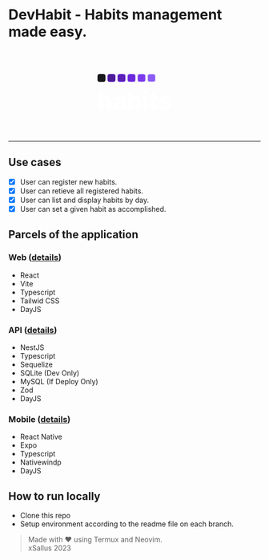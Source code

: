 # DevHabit - Habits management made easy.
<br />
<br />
<p align="center">
<svg width="148" height="72" viewBox="0 0 148 72" fill="none" xmlns="http://www.w3.org/2000/svg">
<path d="M10.9773 56.321V71.2528H2.64204V36.3438H10.7045V49.8778H10.9943C11.5852 48.2642 12.5511 47.0028 13.892 46.0938C15.2443 45.1847 16.8977 44.7301 18.8523 44.7301C20.6932 44.7301 22.2955 45.1392 23.6591 45.9574C25.0227 46.7642 26.0795 47.9063 26.8295 49.3835C27.5909 50.8608 27.9659 52.5881 27.9545 54.5653V71.2528H19.6193V56.2017C19.6307 54.7472 19.267 53.6108 18.5284 52.7926C17.7898 51.9744 16.75 51.5653 15.4091 51.5653C14.5341 51.5653 13.7614 51.7585 13.0909 52.1449C12.4318 52.5199 11.9148 53.0597 11.5398 53.7642C11.1761 54.4688 10.9886 55.321 10.9773 56.321Z" fill="white"/>
<path d="M40.5384 71.696C38.8679 71.696 37.3849 71.4176 36.0895 70.8608C34.8054 70.2926 33.7884 69.4403 33.0384 68.304C32.2997 67.1563 31.9304 65.7188 31.9304 63.9915C31.9304 62.5369 32.1861 61.3097 32.6974 60.3097C33.2088 59.3097 33.9134 58.4972 34.8111 57.8722C35.7088 57.2472 36.7429 56.7756 37.9134 56.4574C39.0838 56.1278 40.3338 55.9063 41.6634 55.7926C43.152 55.6563 44.3509 55.5142 45.2599 55.3665C46.169 55.2074 46.8281 54.9858 47.2372 54.7017C47.6577 54.4063 47.8679 53.9915 47.8679 53.4574V53.3722C47.8679 52.4972 47.5668 51.821 46.9645 51.3438C46.3622 50.8665 45.5497 50.6278 44.527 50.6278C43.4247 50.6278 42.5384 50.8665 41.8679 51.3438C41.1974 51.821 40.7713 52.4801 40.5895 53.321L32.902 53.0483C33.1293 51.4574 33.7145 50.0369 34.6577 48.7869C35.6122 47.5256 36.919 46.5369 38.5781 45.821C40.2486 45.0938 42.2543 44.7301 44.5952 44.7301C46.2656 44.7301 47.8054 44.929 49.2145 45.3267C50.6236 45.7131 51.8509 46.2813 52.8963 47.0313C53.9418 47.7699 54.7486 48.679 55.3168 49.7585C55.8963 50.8381 56.1861 52.071 56.1861 53.4574V71.2528H48.3452V67.6051H48.1406C47.6747 68.4915 47.0781 69.2415 46.3509 69.8551C45.6349 70.4688 44.7884 70.929 43.8111 71.2358C42.8452 71.5426 41.7543 71.696 40.5384 71.696ZM43.1122 66.2415C44.0099 66.2415 44.8168 66.0597 45.5327 65.696C46.2599 65.3324 46.8395 64.8324 47.2713 64.196C47.7031 63.5483 47.919 62.7983 47.919 61.946V59.4574C47.6804 59.5824 47.3906 59.696 47.0497 59.7983C46.7202 59.9006 46.3565 59.9972 45.9588 60.0881C45.5611 60.179 45.152 60.2585 44.7315 60.3267C44.3111 60.3949 43.9077 60.4574 43.5213 60.5142C42.7372 60.6392 42.0668 60.8324 41.5099 61.0938C40.9645 61.3551 40.544 61.696 40.2486 62.1165C39.9645 62.5256 39.8224 63.0142 39.8224 63.5824C39.8224 64.446 40.1293 65.1051 40.7429 65.5597C41.3679 66.0142 42.1577 66.2415 43.1122 66.2415Z" fill="white"/>
<path d="M61.2827 71.2528V36.3438H69.6179V49.554H69.7884C70.1293 48.7585 70.6122 47.9915 71.2372 47.2528C71.8736 46.5142 72.6804 45.9119 73.6577 45.446C74.6463 44.9688 75.8281 44.7301 77.2031 44.7301C79.0213 44.7301 80.7202 45.2074 82.2997 46.1619C83.8906 47.1165 85.1747 48.5881 86.152 50.5767C87.1293 52.5653 87.6179 55.0994 87.6179 58.179C87.6179 61.1449 87.1463 63.6278 86.2031 65.6278C85.2713 67.6278 84.0099 69.1278 82.419 70.1278C80.8395 71.1278 79.0838 71.6278 77.152 71.6278C75.8338 71.6278 74.6918 71.4119 73.7259 70.9801C72.7599 70.5483 71.9474 69.9801 71.2884 69.2756C70.6406 68.571 70.1406 67.8153 69.7884 67.0085H69.5327V71.2528H61.2827ZM69.4474 58.1619C69.4474 59.571 69.6349 60.7983 70.0099 61.8438C70.3963 62.8892 70.9474 63.7017 71.6634 64.2813C72.3906 64.8494 73.2599 65.1335 74.2713 65.1335C75.294 65.1335 76.1634 64.8494 76.8793 64.2813C77.5952 63.7017 78.1349 62.8892 78.4986 61.8438C78.8736 60.7983 79.0611 59.571 79.0611 58.1619C79.0611 56.7528 78.8736 55.5313 78.4986 54.4972C78.1349 53.4631 77.5952 52.6619 76.8793 52.0938C76.1747 51.5256 75.3054 51.2415 74.2713 51.2415C73.2486 51.2415 72.3793 51.5199 71.6634 52.0767C70.9474 52.6335 70.3963 53.429 70.0099 54.4631C69.6349 55.4972 69.4474 56.7301 69.4474 58.1619Z" fill="white"/>
<path d="M91.9858 71.2528V45.071H100.321V71.2528H91.9858ZM96.1619 42.0199C94.9915 42.0199 93.9858 41.6335 93.1449 40.8608C92.304 40.0767 91.8835 39.1335 91.8835 38.0313C91.8835 36.9403 92.304 36.0085 93.1449 35.2358C93.9858 34.4517 94.9915 34.0597 96.1619 34.0597C97.3438 34.0597 98.3494 34.4517 99.179 35.2358C100.02 36.0085 100.44 36.9403 100.44 38.0313C100.44 39.1335 100.02 40.0767 99.179 40.8608C98.3494 41.6335 97.3438 42.0199 96.1619 42.0199Z" fill="white"/>
<path d="M120.405 45.071V51.2074H103.888V45.071H120.405ZM107.348 38.7983H115.683V63.0199C115.683 63.5313 115.763 63.946 115.922 64.2642C116.092 64.571 116.337 64.7926 116.655 64.929C116.973 65.054 117.354 65.1165 117.797 65.1165C118.115 65.1165 118.45 65.0881 118.803 65.0313C119.166 64.9631 119.439 64.9063 119.621 64.8608L120.882 70.8778C120.484 70.9915 119.922 71.1335 119.195 71.304C118.479 71.4744 117.621 71.5824 116.621 71.6278C114.666 71.7188 112.99 71.4915 111.592 70.946C110.206 70.3892 109.143 69.5256 108.405 68.3551C107.678 67.1847 107.325 65.7131 107.348 63.9403V38.7983Z" fill="white"/>
<path d="M147.188 53.0653L139.534 53.2699C139.455 52.7244 139.239 52.2415 138.886 51.821C138.534 51.3892 138.074 51.054 137.506 50.8153C136.949 50.5653 136.301 50.4403 135.562 50.4403C134.597 50.4403 133.773 50.6335 133.091 51.0199C132.42 51.4063 132.091 51.929 132.102 52.5881C132.091 53.0994 132.295 53.5426 132.716 53.9176C133.148 54.2926 133.915 54.5938 135.017 54.821L140.062 55.7756C142.676 56.2756 144.619 57.1051 145.892 58.2642C147.176 59.4233 147.824 60.9574 147.835 62.8665C147.824 64.6619 147.29 66.2244 146.233 67.554C145.188 68.8835 143.756 69.9176 141.938 70.6563C140.119 71.3835 138.04 71.7472 135.699 71.7472C131.96 71.7472 129.011 70.9801 126.852 69.446C124.705 67.9006 123.477 65.8324 123.17 63.2415L131.403 63.0369C131.585 63.9915 132.057 64.7188 132.818 65.2188C133.58 65.7188 134.551 65.9688 135.733 65.9688C136.801 65.9688 137.67 65.7699 138.341 65.3722C139.011 64.9744 139.352 64.446 139.364 63.7869C139.352 63.196 139.091 62.7244 138.58 62.3722C138.068 62.0085 137.267 61.7244 136.176 61.5199L131.608 60.6506C128.983 60.1733 127.028 59.2926 125.744 58.0085C124.46 56.7131 123.824 55.0653 123.835 53.0653C123.824 51.3153 124.29 49.821 125.233 48.5824C126.176 47.3324 127.517 46.3778 129.256 45.7188C130.994 45.0597 133.045 44.7301 135.409 44.7301C138.955 44.7301 141.75 45.4744 143.795 46.9631C145.841 48.4403 146.972 50.4744 147.188 53.0653Z" fill="white"/>
<rect x="0.5" y="0.752838" width="15" height="15" rx="3.5" fill="#18181B" stroke="#27272A"/>
<rect x="20.5" y="0.752838" width="15" height="15" rx="3.5" fill="#4C1D95" stroke="#6D28D9"/>
<rect x="40.5" y="0.752838" width="15" height="15" rx="3.5" fill="#5B21B6" stroke="#7C3AED"/>
<rect x="60.5" y="0.752838" width="15" height="15" rx="3.5" fill="#6D28D9" stroke="#8B5CF6"/>
<rect x="80.5" y="0.752838" width="15" height="15" rx="3.5" fill="#7C3AED" stroke="#A78BFA"/>
<rect x="100.5" y="0.752838" width="15" height="15" rx="3.5" fill="#8B5CF6" stroke="#C4B5FD"/>
</svg>

</p>
<br />
<br />
<hr />

## Use cases

- [x] User can register new habits.
- [x] User can retieve all registered habits.
- [x] User can list and display habits by day.
- [x] User can set a given habit as accomplished.

## Parcels of the application

### Web  ([details](https://github.com/xSallus/nlw10-setup/tree/web))
- React
- Vite
- Typescript
- Tailwid CSS
- DayJS

### API  ([details](https://github.com/xSallus/nlw10-setup/tree/api))
- NestJS
- Typescript
- Sequelize
- SQLite (Dev Only)
- MySQL (If Deploy Only)
- Zod
- DayJS

### Mobile  ([details](https://github.com/xSallus/nlw10-setup/tree/mobile))
- React Native
- Expo
- Typescript
- Nativewindp
- DayJS

## How to run locally

* Clone this repo
* Setup environment according to the readme file on each branch.

> Made with ♥ using Termux and Neovim.<br/>
> xSallus 2023
